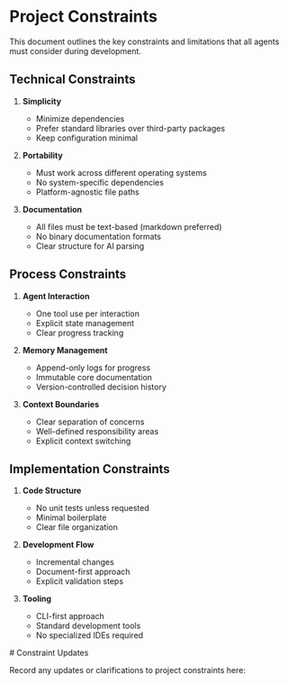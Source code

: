# Project Constraints

<INSTRUCTION immutable>
This document outlines the key constraints and limitations that all agents must consider during development.

## Technical Constraints

1. **Simplicity**
   - Minimize dependencies
   - Prefer standard libraries over third-party packages
   - Keep configuration minimal

2. **Portability**
   - Must work across different operating systems
   - No system-specific dependencies
   - Platform-agnostic file paths

3. **Documentation**
   - All files must be text-based (markdown preferred)
   - No binary documentation formats
   - Clear structure for AI parsing

## Process Constraints

1. **Agent Interaction**
   - One tool use per interaction
   - Explicit state management
   - Clear progress tracking

2. **Memory Management**
   - Append-only logs for progress
   - Immutable core documentation
   - Version-controlled decision history

3. **Context Boundaries**
   - Clear separation of concerns
   - Well-defined responsibility areas
   - Explicit context switching

## Implementation Constraints

1. **Code Structure**
   - No unit tests unless requested
   - Minimal boilerplate
   - Clear file organization

2. **Development Flow**
   - Incremental changes
   - Document-first approach
   - Explicit validation steps

3. **Tooling**
   - CLI-first approach
   - Standard development tools
   - No specialized IDEs required
</INSTRUCTION>

<LOG append>
# Constraint Updates

Record any updates or clarifications to project constraints here:

</LOG>
